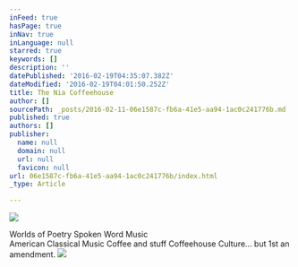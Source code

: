 ```yaml
---
inFeed: true
hasPage: true
inNav: true
inLanguage: null
starred: true
keywords: []
description: ''
datePublished: '2016-02-19T04:35:07.382Z'
dateModified: '2016-02-19T04:01:50.252Z'
title: The Nia Coffeehouse
author: []
sourcePath: _posts/2016-02-11-06e1587c-fb6a-41e5-aa94-1ac0c241776b.md
published: true
authors: []
publisher:
  name: null
  domain: null
  url: null
  favicon: null
url: 06e1587c-fb6a-41e5-aa94-1ac0c241776b/index.html
_type: Article

---
```

![](https://s3-us-west-2.amazonaws.com/the-grid-img/p/1f9e5beeb15ac3a4f22a804157005c41562b79df.jpg)

Worlds of Poetry Spoken Word Music   
American Classical Music Coffee and stuff Coffeehouse Culture... but 1st an amendment.
![](https://the-grid-user-content.s3-us-west-2.amazonaws.com/5dd6f080-147c-46a8-bb12-ac4f0052bdee.jpg)